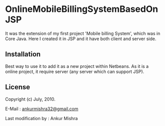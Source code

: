 # OnlineMobileBillingSystemBasedOnJSP

It was the extension of my first project 'Mobile billing System', which was in Core Java. Here I created it in JSP and it have both client and server side.

## Installation

Best way to use it to add it as a new project within Netbeans. As it is a online project, it require server (any server which can support JSP).


## License

 Copyright (c) July, 2010.
 
 E-Mail : ankurmishra32@gmail.com 

 Last modification by : Ankur Mishra 